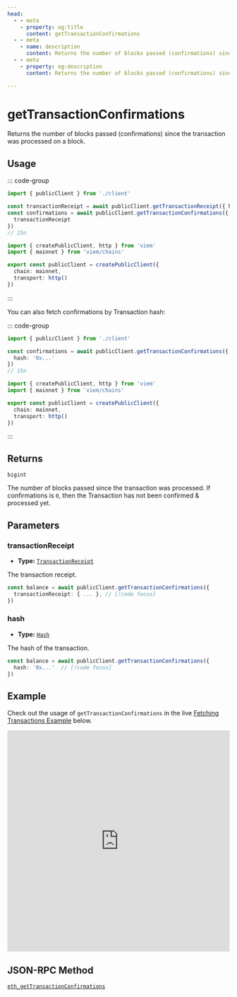 ```yaml
---
head:
  - - meta
    - property: og:title
      content: getTransactionConfirmations
  - - meta
    - name: description
      content: Returns the number of blocks passed (confirmations) since the transaction was processed on a block.
  - - meta
    - property: og:description
      content: Returns the number of blocks passed (confirmations) since the transaction was processed on a block.

---
```


# getTransactionConfirmations

Returns the number of blocks passed (confirmations) since the transaction was processed on a block.

## Usage

::: code-group

```ts [example.ts]
import { publicClient } from './client'

const transactionReceipt = await publicClient.getTransactionReceipt({ hash: '...' })
const confirmations = await publicClient.getTransactionConfirmations({  // [!code focus:99]
  transactionReceipt
})
// 15n
```

```ts [client.ts]
import { createPublicClient, http } from 'viem'
import { mainnet } from 'viem/chains'

export const publicClient = createPublicClient({
  chain: mainnet,
  transport: http()
})
```

:::

You can also fetch confirmations by Transaction hash:

::: code-group

```ts [example.ts]
import { publicClient } from './client'

const confirmations = await publicClient.getTransactionConfirmations({  // [!code focus:99]
  hash: '0x...'
})
// 15n
```

```ts [client.ts]
import { createPublicClient, http } from 'viem'
import { mainnet } from 'viem/chains'

export const publicClient = createPublicClient({
  chain: mainnet,
  transport: http()
})
```

:::

## Returns

`bigint`

The number of blocks passed since the transaction was processed. If confirmations is `0`, then the Transaction has not been confirmed & processed yet.

## Parameters

### transactionReceipt

- **Type:** [`TransactionReceipt`](/docs/glossary/types#transactionreceipt)

The transaction receipt.

```ts
const balance = await publicClient.getTransactionConfirmations({
  transactionReceipt: { ... }, // [!code focus]
})
```

### hash

- **Type:** [`Hash`](/docs/glossary/types#hash)

The hash of the transaction.

```ts
const balance = await publicClient.getTransactionConfirmations({
  hash: '0x...'  // [!code focus]
})
```

## Example

Check out the usage of `getTransactionConfirmations` in the live [Fetching Transactions Example](https://stackblitz.com/github/wagmi-dev/viem/tree/main/examples/transactions_fetching-transactions) below.

<iframe frameborder="0" width="100%" height="500px" src="https://stackblitz.com/github/wagmi-dev/viem/tree/main/examples/transactions_fetching-transactions?embed=1&file=index.ts&hideNavigation=1&hideDevTools=true&terminalHeight=0&ctl=1"></iframe>

## JSON-RPC Method

[`eth_getTransactionConfirmations`](https://ethereum.org/en/developers/docs/apis/json-rpc/#eth_getTransactionConfirmations)
